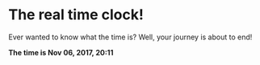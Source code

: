 # The real time clock!

Ever wanted to know what the time is? Well, your journey is about to end!

**The time is Nov 06, 2017, 20:11**